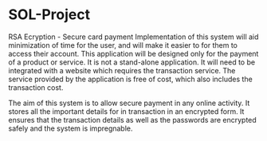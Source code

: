 # SOL-Project
RSA Ecryption - Secure card payment
Implementation of this system will aid minimization of time for the user, and will make it easier to for them to access their account.
This application will be designed only for the payment of a product or service. 
It is not a stand-alone application. It will need to be integrated with a website which requires the transaction service. The service provided by the application is free of cost, which also includes the transaction cost.

The aim of this system is to allow secure payment in any online activity. It stores all the important details for in transaction in an encrypted form. 
It ensures that the transaction details as well as the passwords are encrypted safely and the system is impregnable.

